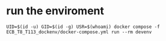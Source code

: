 # run the enviroment
```
UID=$(id -u) GID=$(id -g) USR=$(whoami) docker compose -f ECB_T8_T113_dockenv/docker-compose.yml run --rm devenv
```
